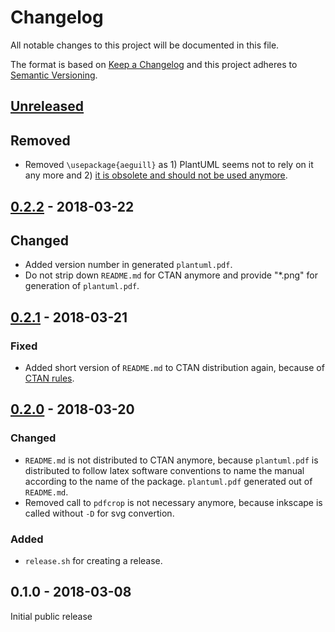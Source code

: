 # Changelog
All notable changes to this project will be documented in this file.

The format is based on [Keep a Changelog](http://keepachangelog.com/)
and this project adheres to [Semantic Versioning](http://semver.org/).

## [Unreleased]

## Removed

- Removed `\usepackage{aeguill}` as 1) PlantUML seems not to rely on it any more and 2) [it is obsolete and should not be used anymore](https://tex.stackexchange.com/a/5901/9075).

## [0.2.2] - 2018-03-22

## Changed

- Added version number in generated `plantuml.pdf`.
- Do not strip down `README.md` for CTAN anymore and provide "*.png" for generation of `plantuml.pdf`.

## [0.2.1] - 2018-03-21

### Fixed

- Added short version of `README.md` to CTAN distribution again, because of [CTAN rules](https://mirror.informatik.hs-fulda.de/tex-archive/help/ctan/CTAN-upload-addendum.html#readme).

## [0.2.0] - 2018-03-20

### Changed

- `README.md` is not distributed to CTAN anymore, because `plantuml.pdf` is distributed to follow latex software conventions to name the manual according to the name of the package.
  `plantuml.pdf` generated out of `README.md`.
- Removed call to `pdfcrop` is not necessary anymore, because inkscape is called without `-D` for svg convertion.

### Added

- `release.sh` for creating a release.

## 0.1.0 - 2018-03-08

Initial public release

[Unreleased]: https://github.com/latextemplates/plantuml/compare/0.2.2...HEAD
[0.2.2]: https://github.com/latextemplates/plantuml/compare/0.2.1...0.2.2
[0.2.1]: https://github.com/latextemplates/plantuml/compare/0.2.0...0.2.1
[0.2.0]: https://github.com/latextemplates/plantuml/compare/0.1.0...0.2.0
